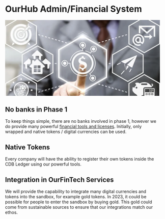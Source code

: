 
# OurHub Admin/Financial System

![](img/finance.png)  

## No banks in Phase 1

To keep things simple, there are no banks involved in phase 1, however we do provide many powerful [financial tools and licenses](../ourfintech/ourfintech.md).
Initially, only wrapped and native tokens / digital currencies can be used.

## Native Tokens

Every company will have the ability to register their own tokens inside the CDB Ledger using our powerful tools.

## Integration in OurFinTech Services

We will provide the capability to integrate many digital currencies and tokens into the sandbox, for example gold tokens. In 2023, it could be possible for people to enter the sandbox by buying gold. This gold could come from sustainable sources to ensure that our integrations match our ethos. 


